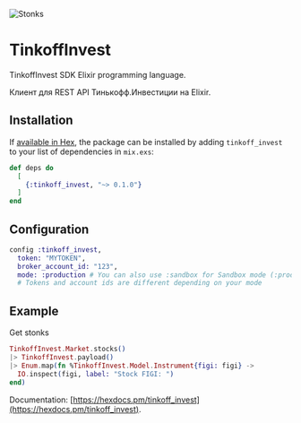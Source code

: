 ![Stonks](https://i.imgur.com/xkNPyqU.jpg)

# TinkoffInvest

TinkoffInvest SDK Elixir programming language.

Клиент для REST API Тинькофф.Инвестиции на Elixir.

## Installation

If [available in Hex](https://hex.pm/docs/publish), the package can be installed
by adding `tinkoff_invest` to your list of dependencies in `mix.exs`:

```elixir
def deps do
  [
    {:tinkoff_invest, "~> 0.1.0"}
  ]
end
```

## Configuration

```elixir
config :tinkoff_invest, 
  token: "MYTOKEN",
  broker_account_id: "123",
  mode: :production # You can also use :sandbox for Sandbox mode (:production by default)
  # Tokens and account ids are different depending on your mode
```

## Example

Get stonks

```elixir
TinkoffInvest.Market.stocks() 
|> TinkoffInvest.payload() 
|> Enum.map(fn %TinkoffInvest.Model.Instrument{figi: figi} -> 
  IO.inspect(figi, label: "Stock FIGI: ") 
end)
```

Documentation: [https://hexdocs.pm/tinkoff_invest](https://hexdocs.pm/tinkoff_invest).

